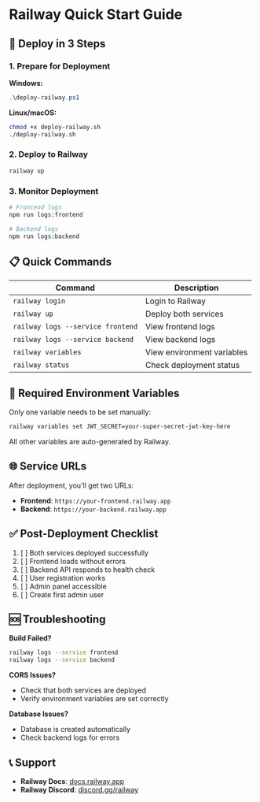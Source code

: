 # Railway Quick Start Guide

## 🚀 Deploy in 3 Steps

### 1. Prepare for Deployment

**Windows:**
```powershell
.\deploy-railway.ps1
```

**Linux/macOS:**
```bash
chmod +x deploy-railway.sh
./deploy-railway.sh
```

### 2. Deploy to Railway
```bash
railway up
```

### 3. Monitor Deployment
```bash
# Frontend logs
npm run logs:frontend

# Backend logs  
npm run logs:backend
```

## 📋 Quick Commands

| Command | Description |
|---------|-------------|
| `railway login` | Login to Railway |
| `railway up` | Deploy both services |
| `railway logs --service frontend` | View frontend logs |
| `railway logs --service backend` | View backend logs |
| `railway variables` | View environment variables |
| `railway status` | Check deployment status |

## 🔧 Required Environment Variables

Only one variable needs to be set manually:

```bash
railway variables set JWT_SECRET=your-super-secret-jwt-key-here
```

All other variables are auto-generated by Railway.

## 🌐 Service URLs

After deployment, you'll get two URLs:
- **Frontend**: `https://your-frontend.railway.app`
- **Backend**: `https://your-backend.railway.app`

## ✅ Post-Deployment Checklist

1. [ ] Both services deployed successfully
2. [ ] Frontend loads without errors
3. [ ] Backend API responds to health check
4. [ ] User registration works
5. [ ] Admin panel accessible
6. [ ] Create first admin user

## 🆘 Troubleshooting

**Build Failed?**
```bash
railway logs --service frontend
railway logs --service backend
```

**CORS Issues?**
- Check that both services are deployed
- Verify environment variables are set correctly

**Database Issues?**
- Database is created automatically
- Check backend logs for errors

## 📞 Support

- **Railway Docs**: [docs.railway.app](https://docs.railway.app)
- **Railway Discord**: [discord.gg/railway](https://discord.gg/railway) 